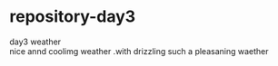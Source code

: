 # repository-day3
day3
weather <br>
nice annd coolimg weather .with drizzling
such a pleasaning waether
